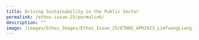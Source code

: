 ```yaml
---
title: Driving Sustainability in the Public Sector
permalink: /ethos-issue-25/permalink/
description: ""
image: /images/Ethos_Images/Ethos_Issue_25/ETHOS_APR2023_LimTuangLiang_1.jpg
---
```

